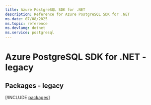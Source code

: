 ```yaml
---
title: Azure PostgreSQL SDK for .NET
description: Reference for Azure PostgreSQL SDK for .NET
ms.date: 07/08/2025
ms.topic: reference
ms.devlang: dotnet
ms.service: postgresql
---
```

# Azure PostgreSQL SDK for .NET - legacy
## Packages - legacy
[!INCLUDE [packages](postgresql-index.md)]